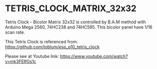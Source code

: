 # TETRIS_CLOCK_MATRIX_32x32
Tetris Clock - Bicolor Matrix 32x32 is controlled by B.A.M method with Arduino Mega 2560, 74HC238 and 74HC595. This bicolor panel have 1/16 scan rate.

This Tetris Clock is referenced from: https://github.com/toblum/esp_p10_tetris_clock

Please see at Youtube link: https://www.youtube.com/watch?v=mk3FEIfGs1c
